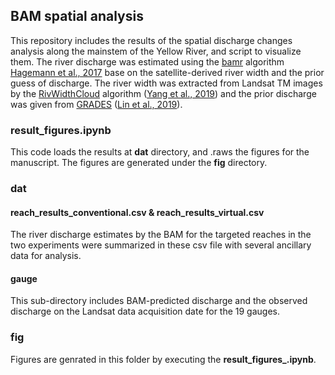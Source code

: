 ## BAM spatial analysis

This repository includes the results of the spatial discharge changes analysis along the mainstem of the Yellow River, and script to visualize them.
The river discharge was estimated using the [bamr](https://github.com/markwh/bamr) algorithm [Hagemann et al., 2017](https://agupubs.onlinelibrary.wiley.com/doi/full/10.1002/2017WR021626) base on the satellite-derived river width and the prior guess of discharge. The river width was extracted from Landsat TM images by the [RivWidthCloud](https://github.com/seanyx/RivWidthCloudPaper) algorithm ([Yang et al., 2019](https://ieeexplore.ieee.org/document/8752013)) and the prior discharge was given from [GRADES](https://www.reachhydro.org/home/records/grades) ([Lin et al., 2019](https://agupubs.onlinelibrary.wiley.com/doi/full/10.1029/2019WR025287)).

### result_figures.ipynb

This code loads the results at **dat** directory, and .raws the figures for the manuscript. The figures are generated under the **fig** directory.

### dat
#### reach_results_conventional.csv & reach_results_virtual.csv 

The river discharge estimates by the BAM for the targeted reaches in the two experiments were summarized in these csv file with several ancillary data for analysis.

#### gauge

This sub-directory includes BAM-predicted discharge and the observed discharge on the Landsat data acquisition date for the 19 gauges.

### fig

Figures are genrated in this folder by executing the **result_figures_.ipynb**.
